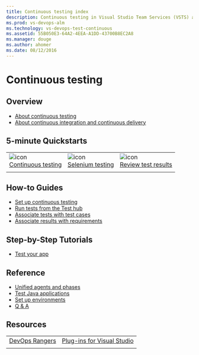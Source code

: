 ```yaml
---
title: Continuous testing index
description: Continuous testing in Visual Studio Team Services (VSTS) and Team Foundation Server (TFS)
ms.prod: vs-devops-alm
ms.technology: vs-devops-test-continuous
ms.assetid: 55B050E3-64A2-4EEA-A1DD-43700B8EC2A8
ms.manager: douge
ms.author: ahomer
ms.date: 08/12/2016
---
```


# Continuous testing

## Overview

* [About continuous testing](overview.md)
* [About continuous integration and continuous delivery](../overview.md?toc=/vsts/build-release/toc.json)

## 5-minute Quickstarts

| | | |
| --- | --- | --- |
| ![icon]()<br />[Continuous testing](getting-started-with-continuous-testing.md) | ![icon]()<br />[Selenium testing](continuous-test-selenium.md) | ![icon]()<br />[Review test results](review-continuous-test-results-after-build.md) |
| | | |

## How-to Guides

* [Set up continuous testing](set-up-continuous-testing-builds.md)
* [Run tests from the Test hub](run-automated-tests-from-test-hub.md)
* [Associate tests with test cases](associate-automated-test-with-test-case.md)
* [Associate results with requirements](associate-automated-results-with-requirements.md)

## Step-by-Step Tutorials

* [Test your app](example-continuous-testing.md)

## Reference

* [Unified agents and phases](test-with-unified-agent-and-phases.md)
* [Test Java applications](continuous-test-java.md)
* [Set up environments](set-up-continuous-test-environments-builds.md)
* [Q & A](reference-qa.md)

## Resources

| | |
| --- | --- |
| [DevOps Rangers](https://vsartestreleaseguide.codeplex.com/) | [Plug-ins for Visual Studio](http://go.microsoft.com/fwlink/?LinkID=246630) |
| | |
